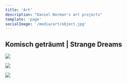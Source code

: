 ```yaml
---
title: 'Art'
description: "Daniel Norman's art projects"
template: 'page'
socialImage: '/media/art/object.jpg'
---
```


## Komisch geträumt | Strange Dreams

![](/media/art/object.jpg)

![](/media/art/description.png)

![](/media/art/process.png)
